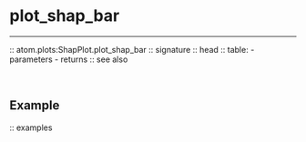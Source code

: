 # plot_shap_bar
---------------

:: atom.plots:ShapPlot.plot_shap_bar
    :: signature
    :: head
    :: table:
        - parameters
        - returns
    :: see also

<br>

## Example

:: examples
